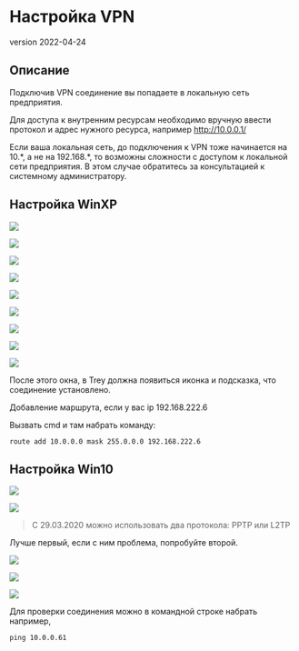 # Настройка VPN
version 2022-04-24
## Описание

Подключив VPN соединение вы попадаете в локальную сеть предприятия.

Для доступа к внутренним ресурсам необходимо вручную ввести протокол и адрес нужного ресурса, например http://10.0.0.1/

Если ваша локальная сеть, до подключения к VPN тоже начинается на 10.\*, а не на 192.168.\*, то возможны сложности с доступом к локальной сети предприятия. В этом случае обратитесь за консультацией к системному администратору.

## Настройка WinXP
![](img/vpn/Pasted%20image%2020220424120155.png)

![](img/vpn/Pasted%20image%2020220424121521.png)

![](img/vpn/Pasted%20image%2020220424122314.png)

![](img/vpn/Pasted%20image%2020220424122328.png)

![](img/vpn/Pasted%20image%2020220424122338.png)

![](img/vpn/Pasted%20image%2020220424122347.png)

![](img/vpn/Pasted%20image%2020220424122357.png)

![](img/vpn/Pasted%20image%2020220424122413.png)

![](img/vpn/Pasted%20image%2020220424122423.png)

После этого окна, в Trey должна появиться иконка и подсказка, что соединение установлено.

Добавление маршрута, если у вас ip 192.168.222.6

Вызвать cmd и там набрать команду:

```
route add 10.0.0.0 mask 255.0.0.0 192.168.222.6
```

## Настройка Win10
![](img/vpn/Pasted%20image%2020220424123116.png)

![](img/vpn/Pasted%20image%2020220424123127.png)


>  С 29.03.2020 можно использовать два протокола: PPTP или L2TP

Лучше первый, если с ним проблема, попробуйте второй.

![](img/vpn/Pasted%20image%2020220424123243.png)

![](img/vpn/Pasted%20image%2020220424123257.png)

![](img/vpn/Pasted%20image%2020220424123307.png)

Для проверки соединения можно в командной строке набрать например,
```
ping 10.0.0.61
```